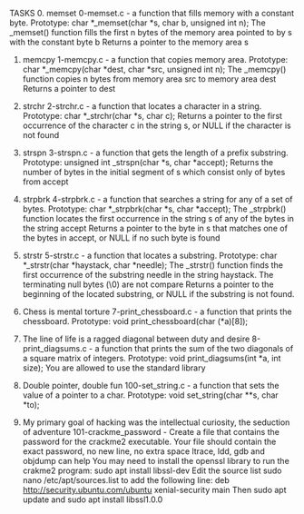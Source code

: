TASKS
0. memset
0-memset.c - a function that fills memory with a constant byte.
Prototype: char *_memset(char *s, char b, unsigned int n);
The _memset() function fills the first n bytes of the memory area pointed to by s with the constant byte b
Returns a pointer to the memory area s

1. memcpy
1-memcpy.c - a function that copies memory area.
Prototype: char *_memcpy(char *dest, char *src, unsigned int n);
The _memcpy() function copies n bytes from memory area src to memory area dest
Returns a pointer to dest

2. strchr
2-strchr.c - a function that locates a character in a string.
Prototype: char *_strchr(char *s, char c);
Returns a pointer to the first occurrence of the character c in the string s, or NULL if the character is not found

3. strspn
3-strspn.c - a function that gets the length of a prefix substring.
Prototype: unsigned int _strspn(char *s, char *accept);
Returns the number of bytes in the initial segment of s which consist only of bytes from accept

4. strpbrk
4-strpbrk.c - a function that searches a string for any of a set of bytes.
Prototype: char *_strpbrk(char *s, char *accept);
The _strpbrk() function locates the first occurrence in the string s of any of the bytes in the string accept
Returns a pointer to the byte in s that matches one of the bytes in accept, or NULL if no such byte is found

5. strstr
5-strstr.c - a function that locates a substring.
Prototype: char *_strstr(char *haystack, char *needle);
The _strstr() function finds the first occurrence of the substring needle in the string haystack. The terminating null bytes (\0) are not compare
Returns a pointer to the beginning of the located substring, or NULL if the substring is not found.

6. Chess is mental torture
7-print_chessboard.c - a function that prints the chessboard.
Prototype: void print_chessboard(char (*a)[8]);

7. The line of life is a ragged diagonal between duty and desire
8-print_diagsums.c - a function that prints the sum of the two diagonals of a square matrix of integers.
Prototype: void print_diagsums(int *a, int size);
You are allowed to use the standard library

8. Double pointer, double fun
100-set_string.c - a function that sets the value of a pointer to a char.
Prototype: void set_string(char **s, char *to);

9. My primary goal of hacking was the intellectual curiosity, the seduction of adventure
101-crackme_password - Create a file that contains the password for the crackme2 executable.
Your file should contain the exact password, no new line, no extra space
ltrace, ldd, gdb and objdump can help
You may need to install the openssl library to run the crakme2 program: sudo apt install libssl-dev
Edit the source list sudo nano /etc/apt/sources.list to add the following line: deb http://security.ubuntu.com/ubuntu xenial-security main Then sudo apt update and sudo apt install libssl1.0.0
